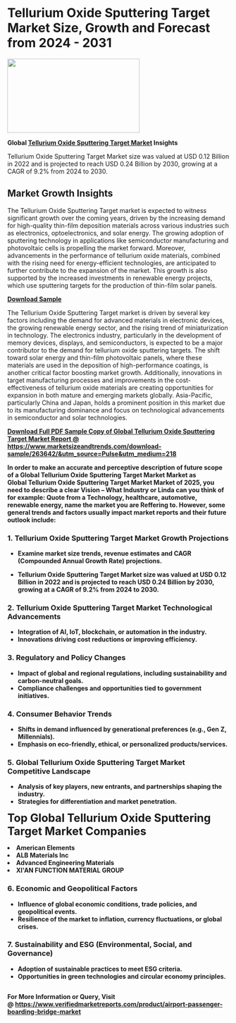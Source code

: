 <H1>Tellurium Oxide Sputtering Target Market Size, Growth and Forecast from 2024 - 2031</H1><img class="aligncenter size-medium wp-image-584254" src="https://thirdeyenews.in/wp-content/uploads/2024/09/Global-Market-Research-300x168.jpeg" alt="" width="300" height="168" /><p><strong>Global&nbsp;<a href="https://www.marketsizeandtrends.com/download-sample/263642/&amp;utm_source=Pulse&amp;utm_medium=218">Tellurium Oxide Sputtering Target Market</a> Insights</strong></p><p>Tellurium Oxide Sputtering Target Market size was valued at USD 0.12 Billion in 2022 and is projected to reach USD 0.24 Billion by 2030, growing at a CAGR of 9.2% from 2024 to 2030.</p><p><h2>Market Growth Insights</h2> <p>The Tellurium Oxide Sputtering Target market is expected to witness significant growth over the coming years, driven by the increasing demand for high-quality thin-film deposition materials across various industries such as electronics, optoelectronics, and solar energy. The growing adoption of sputtering technology in applications like semiconductor manufacturing and photovoltaic cells is propelling the market forward. Moreover, advancements in the performance of tellurium oxide materials, combined with the rising need for energy-efficient technologies, are anticipated to further contribute to the expansion of the market. This growth is also supported by the increased investments in renewable energy projects, which use sputtering targets for the production of thin-film solar panels.</p> <p><strong><a href="#">Download Sample</a></strong></p> <p>The Tellurium Oxide Sputtering Target market is driven by several key factors including the demand for advanced materials in electronic devices, the growing renewable energy sector, and the rising trend of miniaturization in technology. The electronics industry, particularly in the development of memory devices, displays, and semiconductors, is expected to be a major contributor to the demand for tellurium oxide sputtering targets. The shift toward solar energy and thin-film photovoltaic panels, where these materials are used in the deposition of high-performance coatings, is another critical factor boosting market growth. Additionally, innovations in target manufacturing processes and improvements in the cost-effectiveness of tellurium oxide materials are creating opportunities for expansion in both mature and emerging markets globally. Asia-Pacific, particularly China and Japan, holds a prominent position in this market due to its manufacturing dominance and focus on technological advancements in semiconductor and solar technologies.</p> <p><strong><a href="#"></p><p><span class=""><strong>Download Full PDF Sample Copy of Global Tellurium Oxide Sputtering Target Market Report</strong> @ <a href="https://www.marketsizeandtrends.com/download-sample/263642/&amp;utm_source=Pulse&amp;utm_medium=218" target="_blank">https://www.marketsizeandtrends.com/download-sample/263642/&amp;utm_source=Pulse&amp;utm_medium=218</a></span></p><p>In order to make an accurate and perceptive description of future scope of a Global&nbsp;Tellurium Oxide Sputtering Target Market Market as Global&nbsp;Tellurium Oxide Sputtering Target Market Market of 2025, you need to describe a clear Vision &ndash; What Industry or Linda can you think of for example: Quote from a Technology, healthcare, automotive, renewable energy, name the market you are Reffering to. However, some general trends and factors usually impact market reports and their future outlook include:</p><h3>1.&nbsp;<strong>Tellurium Oxide Sputtering Target Market Growth Projections</strong></h3><ul><li>Examine market size trends, revenue estimates and CAGR (Compounded Annual Growth Rate) projections.</li><li><p>Tellurium Oxide Sputtering Target Market size was valued at USD 0.12 Billion in 2022 and is projected to reach USD 0.24 Billion by 2030, growing at a CAGR of 9.2% from 2024 to 2030.</p></li></ul><h3>2.&nbsp;<strong>Tellurium Oxide Sputtering Target Market Technological Advancements</strong></h3><ul><li>Integration of AI, IoT, blockchain, or automation in the industry.</li><li>Innovations driving cost reductions or improving efficiency.</li></ul><h3>3.&nbsp;<strong>Regulatory and Policy Changes</strong></h3><ul><li>Impact of global and regional regulations, including sustainability and carbon-neutral goals.</li><li>Compliance challenges and opportunities tied to government initiatives.</li></ul><h3>4.&nbsp;<strong>Consumer Behavior Trends</strong></h3><ul><li>Shifts in demand influenced by generational preferences (e.g., Gen Z, Millennials).</li><li>Emphasis on eco-friendly, ethical, or personalized products/services.</li></ul><h3>5.&nbsp;<strong>Global Tellurium Oxide Sputtering Target Market Competitive Landscape</strong></h3><ul><li>Analysis of key players, new entrants, and partnerships shaping the industry.</li><li>Strategies for differentiation and market penetration.</li></ul><p data-pm-slice="1 1 []"><span style="color: inherit; font-family: inherit; font-size: 25px;">Top Global Tellurium Oxide Sputtering Target Market Companies</span></p><div class="" data-test-id=""><p><li>American Elements</li><li> ALB Materials Inc</li><li> Advanced Engineering Materials</li><li> XI'AN FUNCTION MATERIAL GROUP</li></p></div><h3>6.&nbsp;<strong>Economic and Geopolitical Factors</strong></h3><ul><li>Influence of global economic conditions, trade policies, and geopolitical events.</li><li>Resilience of the market to inflation, currency fluctuations, or global crises.</li></ul><h3>7.&nbsp;<strong>Sustainability and ESG (Environmental, Social, and Governance)</strong></h3><ul><li>Adoption of sustainable practices to meet ESG criteria.</li><li>Opportunities in green technologies and circular economy principles.</li></ul><h2><strong style="font-size: 14px;">For More Information or Query, Visit @&nbsp;</strong><a style="background-color: #ffffff; font-size: 14px;" href="https://www.marketsizeandtrends.com/report/tellurium-oxide-sputtering-target-market/" target="_blank">https://www.verifiedmarketreports.com/product/airport-passenger-boarding-bridge-market</a></h2>
